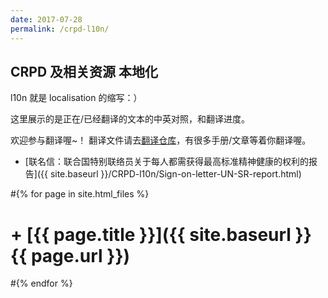 ```yaml
---
date: 2017-07-28
permalink: /crpd-l10n/
---
```


## CRPD 及相关资源 本地化

l10n 就是 localisation 的缩写：）

这里展示的是正在/已经翻译的文本的中英对照，和翻译进度。

欢迎参与翻译喔~！ 翻译文件请去[翻译仓库](https://github.com/mdrights/CRPD-l10n-zh)，有很多手册/文章等着你翻译喔。

- [联名信：联合国特别联络员关于每人都需获得最高标准精神健康的权利的报告]({{ site.baseurl }}/CRPD-l10n/Sign-on-letter-UN-SR-report.html)

#{% for page in site.html_files %}

#   + [{{ page.title }}]({{ site.baseurl }}{{ page.url }})

#{% endfor %}
